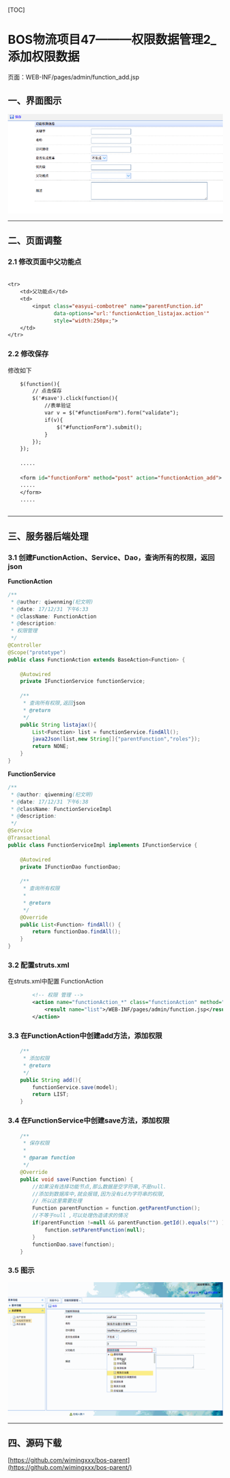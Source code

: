 
[TOC]


# BOS物流项目47———权限数据管理2\_添加权限数据


页面：WEB-INF/pages/admin/function_add.jsp

## 一、界面图示

![](../image/47/1.png)

---

## 二、页面调整

### 2.1 修改页面中父功能点


```jsp

<tr>
	<td>父功能点</td>
	<td>
		<input class="easyui-combotree" name="parentFunction.id"
			   data-options="url:'functionAction_listajax.action'"
			   style="width:250px;">
	</td>
</tr>
```


### 2.2 修改保存

修改如下

```jsp
	$(function(){
		// 点击保存
		$('#save').click(function(){
			//表单验证
			var v = $("#functionForm").form("validate");
			if(v){
				$("#functionForm").submit();
			}
		});
	});
	
	.....
	
	<form id="functionForm" method="post" action="functionAction_add">
	.....
	</form>
	.....
	
```


----

## 三、服务器后端处理

### 3.1 创建FunctionAction、Service、Dao，查询所有的权限，返回json

**FunctionAction**

```java
/**
 * @author: qiwenming(杞文明)
 * @date: 17/12/31 下午6:33
 * @className: FunctionAction
 * @description:
 * 权限管理
 */
@Controller
@Scope("prototype")
public class FunctionAction extends BaseAction<Function> {

    @Autowired
    private IFunctionService functionService;

    /**
     * 查询所有权限,返回json
     * @return
     */
    public String listajax(){
        List<Function> list = functionService.findAll();
        java2Json(list,new String[]{"parentFunction","roles"});
        return NONE;
    }
}
```

**FunctionService**

```java
/**
 * @author: qiwenming(杞文明)
 * @date: 17/12/31 下午6:38
 * @className: FunctionServiceImpl
 * @description:
 */
@Service
@Transactional
public class FunctionServiceImpl implements IFunctionService {

    @Autowired
    private IFunctionDao functionDao;

    /**
     * 查询所有权限
     *
     * @return
     */
    @Override
    public List<Function> findAll() {
        return functionDao.findAll();
    }
}
```

### 3.2 配置struts.xml

在struts.xml中配置 FunctionAction

```xml
        <!-- 权限 管理 -->
        <action name="functionAction_*" class="functionAction" method="{1}">
            <result name="list">/WEB-INF/pages/admin/function.jsp</result>
        </action>
```

### 3.3 在FunctionAction中创建add方法，添加权限

```java
    /**
     * 添加权限
     * @return
     */
    public String add(){
        functionService.save(model);
        return LIST;
    }
```


### 3.4 在FunctionService中创建save方法，添加权限

```java
    /**
     * 保存权限
     *
     * @param function
     */
    @Override
    public void save(Function function) {
        //如果没有选择功能节点,那么数据是空字符串,不是null.
        //添加到数据库中,就会报错,因为没有id为字符串的权限,
        // 所以这里需要处理
        Function parentFunction = function.getParentFunction();
        //不等于null ,可以处理伪造请求的情况
        if(parentFunction !=null && parentFunction.getId().equals("") ){
            function.setParentFunction(null);
        }
        functionDao.save(function);
    }
```

### 3.5 图示

![](../image/47/1.gif)


----



## 四、源码下载

[https://github.com/wimingxxx/bos-parent](https://github.com/wimingxxx/bos-parent/)